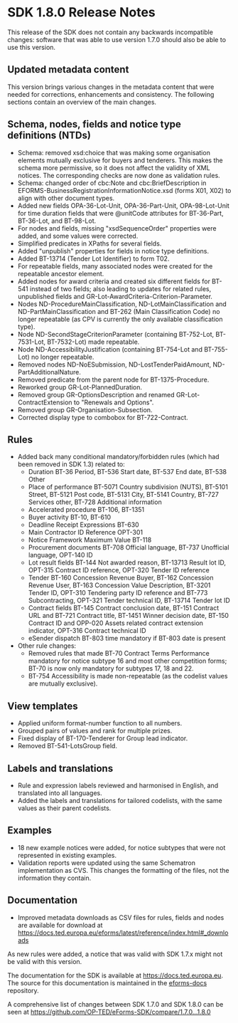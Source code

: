 # SDK 1.8.0 Release Notes

This release of the SDK does not contain any backwards incompatible changes: software that was able to use version 1.7.0 should also be able to use this version.

## Updated metadata content

This version brings various changes in the metadata content that were needed for corrections, enhancements and consistency. The following sections contain an overview of the main changes.

## Schema, nodes, fields and notice type definitions (NTDs)

* Schema: removed xsd:choice that was making some organisation elements mutually exclusive for buyers and tenderers. This makes the schema more permissive, so it does not affect the validity of XML notices. The corresponding checks are now done as validation rules.
* Schema: changed order of cbc:Note and cbc:BriefDescription in EFORMS-BusinessRegistrationInformationNotice.xsd (forms X01, X02) to align with other document types.
* Added new fields OPA-36-Lot-Unit, OPA-36-Part-Unit, OPA-98-Lot-Unit for time duration fields that were @unitCode attributes for BT-36-Part, BT-36-Lot, and BT-98-Lot.
* For nodes and fields, missing "xsdSequenceOrder" properties were added, and some values were corrected.
* Simplified predicates in XPaths for several fields.
* Added "unpublish" properties for fields in notice type definitions.
* Added BT-13714 (Tender Lot Identifier) to form T02.
* For repeatable fields, many associated nodes were created for the repeatable ancestor element.
* Added nodes for award criteria and created six different fields for BT-541 instead of two fields; also leading to updates for related rules, unpublished fields and GR-Lot-AwardCriteria-Criterion-Parameter.
* Nodes ND-ProcedureMainClassification, ND-LotMainClassification and ND-PartMainClassification and BT-262 (Main Classification Code) no longer repeatable (as CPV is currently the only available classification type).
* Node ND-SecondStageCriterionParameter (containing BT-752-Lot, BT-7531-Lot, BT-7532-Lot) made repeatable.
* Node ND-AccessibilityJustification (containing BT-754-Lot and BT-755-Lot) no longer repeatable.
* Removed nodes ND-NoESubmission, ND-LostTenderPaidAmount, ND-PartAdditionalNature.
* Removed predicate from the parent node for BT-1375-Procedure.
* Reworked group GR-Lot-PlannedDuration.
* Removed group GR-OptionsDescription and renamed GR-Lot-ContractExtension to "Renewals and Options".
* Removed group GR-Organisation-Subsection.
* Corrected display type to combobox for BT-722-Contract.

## Rules

* Added back many conditional mandatory/forbidden rules (which had been removed in SDK 1.3) related to:
  * Duration BT-36 Period, BT-536 Start date, BT-537 End date, BT-538 Other
  * Place of performance BT-5071 Country subdivision (NUTS), BT-5101 Street, BT-5121 Post code, BT-5131 City, BT-5141 Country, BT-727 Services other, BT-728 Additional information
  * Accelerated procedure BT-106, BT-1351
  * Buyer activity BT-10, BT-610
  * Deadline Receipt Expressions BT-630
  * Main Contractor ID Reference OPT-301
  * Notice Framework Maximum Value BT-118
  * Procurement documents BT-708 Official language, BT-737 Unofficial language, OPT-140 ID
  * Lot result fields BT-144 Not awarded reason, BT-13713 Result lot ID, OPT-315 Contract ID reference, OPT-320 Tender ID reference
  * Tender BT-160 Concession Revenue Buyer, BT-162 Concession Revenue User, BT-163 Concession Value Description, BT-3201 Tender ID, OPT-310 Tendering party ID reference and BT-773 Subcontracting, OPT-321 Tender technical ID, BT-13714 Tender lot ID
  * Contract fields BT-145 Contract conclusion date, BT-151 Contract URL and BT-721 Contract title, BT-1451 Winner decision date, BT-150 Contract ID and OPP-020 Assets related contract extension indicator,  OPT-316 Contract technical ID
  * eSender dispatch BT-803 time mandatory if BT-803 date is present
* Other rule changes:
  * Removed rules that made BT-70 Contract Terms Performance mandatory for notice subtype 16 and most other competition forms; BT-70 is now only mandatory for subtypes 17, 18 and 22.
  * BT-754 Accessibility is made non-repeatable (as the codelist values are mutually exclusive).

## View templates

* Applied uniform format-number function to all numbers.
* Grouped pairs of values and rank for multiple prizes.
* Fixed display of BT-170-Tenderer for Group lead indicator.
* Removed BT-541-LotsGroup field.

## Labels and translations

* Rule and expression labels reviewed and harmonised in English, and translated into all languages.
* Added the labels and translations for tailored codelists, with the same values as their parent codelists.

## Examples

* 18 new example notices were added, for notice subtypes that were not represented in existing examples.
* Validation reports were updated using the same Schematron implementation as CVS. This changes the formatting of the files, not the information they contain.

## Documentation

* Improved metadata downloads as CSV files for rules, fields and nodes are available for download at <https://docs.ted.europa.eu/eforms/latest/reference/index.html#_downloads>

As new rules were added, a notice that was valid with SDK 1.7.x might not be valid with this version.

The documentation for the SDK is available at <https://docs.ted.europa.eu>. The source for this documentation is maintained in the [eforms-docs](https://github.com/OP-TED/eforms-docs) repository.

A comprehensive list of changes between SDK 1.7.0 and SDK 1.8.0 can be seen at <https://github.com/OP-TED/eForms-SDK/compare/1.7.0...1.8.0>
